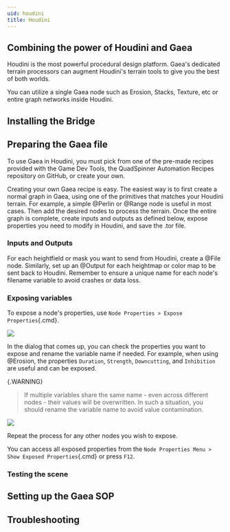 ```yaml
---
uid: houdini
title: Houdini
---
```


## Combining the power of Houdini and Gaea

Houdini is the most powerful procedural design platform. Gaea's dedicated terrain processors can augment Houdini's terrain tools to give you the best of both worlds.

You can utilize a single Gaea node such as Erosion, Stacks, Texture, etc or entire graph networks inside Houdini.

## Installing the Bridge

## Preparing the Gaea file

To use Gaea in Houdini, you must pick from one of the pre-made recipes provided with the Game Dev Tools, the QuadSpinner Automation Recipes repository on GitHub, or create your own.

Creating your own Gaea recipe is easy. The easiest way is to first create a normal graph in Gaea, using one of the primitives that matches your Houdini terrain. For example, a simple @Perlin or @Range node is useful in most cases. Then add the desired nodes to process the terrain. Once the entire graph is complete, create inputs and outputs as defined below, expose properties you need to modify in Houdini, and save the .tor file.

### Inputs and Outputs

For each heightfield or mask you want to send from Houdini, create a @File node. Similarly, set up an @Output for each heightmap or color map to be sent back to Houdini. Remember to ensure a unique name for each node's filename variable to avoid crashes or data loss.

### Exposing variables

To expose a node's properties, use `Node Properties > Expose Properties`{.cmd}.

![](/images/ui/automation-expose-menu.png)

In the dialog that comes up, you can check the properties you want to expose and rename the variable name if needed. For example, when using @Erosion, the properties `Duration`, `Strength`, `Downcutting`, and `Inhibition` are useful and can be exposed.

{.WARNING}
> If multiple variables share the same name - even across different nodes - their values will be overwritten. In such a situation, you should rename the variable name to avoid value contamination.

![](/images/ui/automation-expose-dialog.png)

Repeat the process for any other nodes you wish to expose.

You can access all exposed properties from the `Node Properties Menu > Show Exposed Properties`{.cmd} or press `F12`.

### Testing the scene

## Setting up the Gaea SOP

## Troubleshooting
